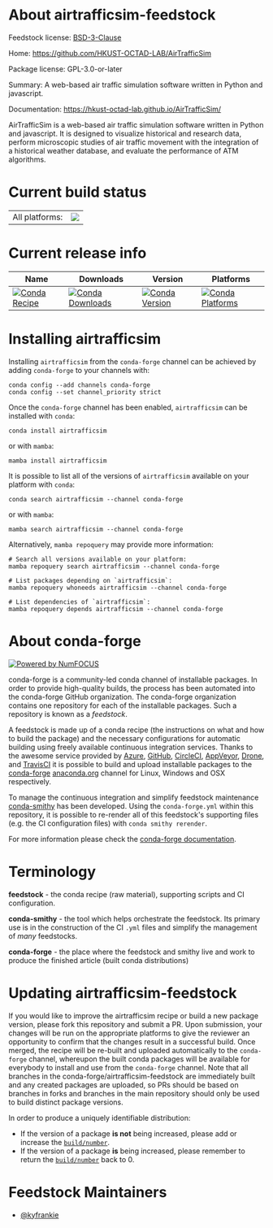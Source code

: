 About airtrafficsim-feedstock
=============================

Feedstock license: [BSD-3-Clause](https://github.com/conda-forge/airtrafficsim-feedstock/blob/main/LICENSE.txt)

Home: https://github.com/HKUST-OCTAD-LAB/AirTrafficSim

Package license: GPL-3.0-or-later

Summary: A web-based air traffic simulation software written in Python and javascript.

Documentation: https://hkust-octad-lab.github.io/AirTrafficSim/

AirTrafficSim is a web-based air traffic simulation software written in Python and javascript.
It is designed to visualize historical and research data, perform microscopic studies of air traffic movement with the integration of a historical weather database, and evaluate the performance of ATM algorithms.


Current build status
====================


<table><tr><td>All platforms:</td>
    <td>
      <a href="https://dev.azure.com/conda-forge/feedstock-builds/_build/latest?definitionId=19319&branchName=main">
        <img src="https://dev.azure.com/conda-forge/feedstock-builds/_apis/build/status/airtrafficsim-feedstock?branchName=main">
      </a>
    </td>
  </tr>
</table>

Current release info
====================

| Name | Downloads | Version | Platforms |
| --- | --- | --- | --- |
| [![Conda Recipe](https://img.shields.io/badge/recipe-airtrafficsim-green.svg)](https://anaconda.org/conda-forge/airtrafficsim) | [![Conda Downloads](https://img.shields.io/conda/dn/conda-forge/airtrafficsim.svg)](https://anaconda.org/conda-forge/airtrafficsim) | [![Conda Version](https://img.shields.io/conda/vn/conda-forge/airtrafficsim.svg)](https://anaconda.org/conda-forge/airtrafficsim) | [![Conda Platforms](https://img.shields.io/conda/pn/conda-forge/airtrafficsim.svg)](https://anaconda.org/conda-forge/airtrafficsim) |

Installing airtrafficsim
========================

Installing `airtrafficsim` from the `conda-forge` channel can be achieved by adding `conda-forge` to your channels with:

```
conda config --add channels conda-forge
conda config --set channel_priority strict
```

Once the `conda-forge` channel has been enabled, `airtrafficsim` can be installed with `conda`:

```
conda install airtrafficsim
```

or with `mamba`:

```
mamba install airtrafficsim
```

It is possible to list all of the versions of `airtrafficsim` available on your platform with `conda`:

```
conda search airtrafficsim --channel conda-forge
```

or with `mamba`:

```
mamba search airtrafficsim --channel conda-forge
```

Alternatively, `mamba repoquery` may provide more information:

```
# Search all versions available on your platform:
mamba repoquery search airtrafficsim --channel conda-forge

# List packages depending on `airtrafficsim`:
mamba repoquery whoneeds airtrafficsim --channel conda-forge

# List dependencies of `airtrafficsim`:
mamba repoquery depends airtrafficsim --channel conda-forge
```


About conda-forge
=================

[![Powered by
NumFOCUS](https://img.shields.io/badge/powered%20by-NumFOCUS-orange.svg?style=flat&colorA=E1523D&colorB=007D8A)](https://numfocus.org)

conda-forge is a community-led conda channel of installable packages.
In order to provide high-quality builds, the process has been automated into the
conda-forge GitHub organization. The conda-forge organization contains one repository
for each of the installable packages. Such a repository is known as a *feedstock*.

A feedstock is made up of a conda recipe (the instructions on what and how to build
the package) and the necessary configurations for automatic building using freely
available continuous integration services. Thanks to the awesome service provided by
[Azure](https://azure.microsoft.com/en-us/services/devops/), [GitHub](https://github.com/),
[CircleCI](https://circleci.com/), [AppVeyor](https://www.appveyor.com/),
[Drone](https://cloud.drone.io/welcome), and [TravisCI](https://travis-ci.com/)
it is possible to build and upload installable packages to the
[conda-forge](https://anaconda.org/conda-forge) [anaconda.org](https://anaconda.org/)
channel for Linux, Windows and OSX respectively.

To manage the continuous integration and simplify feedstock maintenance
[conda-smithy](https://github.com/conda-forge/conda-smithy) has been developed.
Using the ``conda-forge.yml`` within this repository, it is possible to re-render all of
this feedstock's supporting files (e.g. the CI configuration files) with ``conda smithy rerender``.

For more information please check the [conda-forge documentation](https://conda-forge.org/docs/).

Terminology
===========

**feedstock** - the conda recipe (raw material), supporting scripts and CI configuration.

**conda-smithy** - the tool which helps orchestrate the feedstock.
                   Its primary use is in the construction of the CI ``.yml`` files
                   and simplify the management of *many* feedstocks.

**conda-forge** - the place where the feedstock and smithy live and work to
                  produce the finished article (built conda distributions)


Updating airtrafficsim-feedstock
================================

If you would like to improve the airtrafficsim recipe or build a new
package version, please fork this repository and submit a PR. Upon submission,
your changes will be run on the appropriate platforms to give the reviewer an
opportunity to confirm that the changes result in a successful build. Once
merged, the recipe will be re-built and uploaded automatically to the
`conda-forge` channel, whereupon the built conda packages will be available for
everybody to install and use from the `conda-forge` channel.
Note that all branches in the conda-forge/airtrafficsim-feedstock are
immediately built and any created packages are uploaded, so PRs should be based
on branches in forks and branches in the main repository should only be used to
build distinct package versions.

In order to produce a uniquely identifiable distribution:
 * If the version of a package **is not** being increased, please add or increase
   the [``build/number``](https://docs.conda.io/projects/conda-build/en/latest/resources/define-metadata.html#build-number-and-string).
 * If the version of a package **is** being increased, please remember to return
   the [``build/number``](https://docs.conda.io/projects/conda-build/en/latest/resources/define-metadata.html#build-number-and-string)
   back to 0.

Feedstock Maintainers
=====================

* [@kyfrankie](https://github.com/kyfrankie/)

